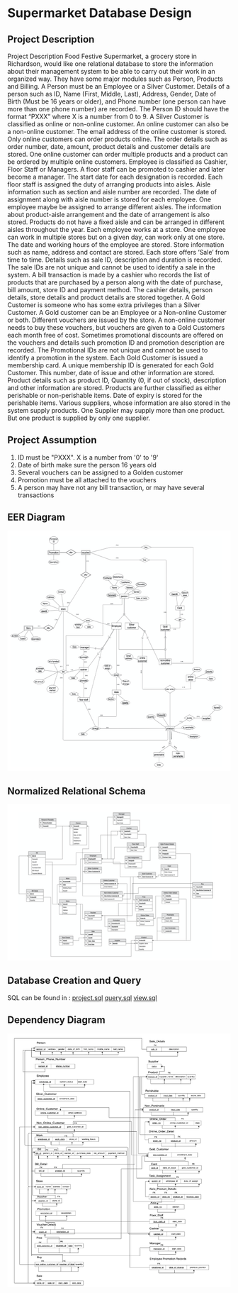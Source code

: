  Supermarket Database Design
 ==============
 Project Description
 ----------
 Project Description Food Festive Supermarket, a grocery store in Richardson, would like one relational database to store the information about their management system to be able to carry out their work in an organized way. They have some major modules such as Person, Products and Billing. A Person must be an Employee or a Silver Customer. Details of a person such as ID, Name (First, Middle, Last), Address, Gender, Date of Birth (Must be 16 years or older), and Phone number (one person can have more than one phone number) are recorded. The Person ID should have the format “PXXX” where X is a number from 0 to 9. A Silver Customer is classified as online or non-online customer. An online customer can also be a non-online customer. The email address of the online customer is stored. Only online customers can order products online. The order details such as order number, date, amount, product details and customer details are stored. One online customer can order multiple products and a product can be ordered by multiple online customers. Employee is classified as Cashier, Floor Staff or Managers. A floor staff can be promoted to cashier and later become a manager. The start date for each designation is recorded. Each floor staff is assigned the duty of arranging products into aisles. Aisle information such as section and aisle number are recorded. The date of assignment along with aisle number is stored for each employee. One employee maybe be assigned to arrange different aisles. The information about product-aisle arrangement and the date of arrangement is also stored. Products do not have a fixed aisle and can be arranged in different aisles throughout the year. Each employee works at a store. One employee can work in multiple stores but on a given day, can work only at one store. The date and working hours of the employee are stored. Store information such as name, address and contact are stored. Each store offers ‘Sale’ from time to time. Details such as sale ID, description and duration is recorded. The sale IDs are not unique and cannot be used to identify a sale in the system. A bill transaction is made by a cashier who records the list of products that are purchased by a person along with the date of purchase, bill amount, store ID and payment method. The cashier details, person details, store details and product details are stored together. A Gold Customer is someone who has some extra privileges than a Silver Customer. A Gold customer can be an Employee or a Non-online Customer or both. Different vouchers are issued by the store. A non-online customer needs to buy these vouchers, but vouchers are given to a Gold Customers each month free of cost. Sometimes promotional discounts are offered on the vouchers and details such promotion ID and promotion description are recorded. The Promotional IDs are not unique and cannot be used to identify a promotion in the system. Each Gold Customer is issued a membership card. A unique membership ID is generated for each Gold Customer. This number, date of issue and other information are stored. Product details such as product ID, Quantity (0, if out of stock), description and other information are stored. Products are further classified as either perishable or non-perishable items. Date of expiry is stored for the perishable items. Various suppliers, whose information are also stored in the system supply products. One Supplier may supply more than one product. But one product is supplied by only one supplier.
 
 Project Assumption
 ---------
1. ID must be "PXXX". X is a number from '0' to '9'
2. Date of birth make sure the person 16 years old
3. Several vouchers can be assigned to a Golden customer
4. Promotion must be all attached to the vouchers
5. A person may have not any bill transaction, or may have several transactions


EER Diagram
-------
![github](https://github.com/momodidi119/Supermarket-Database-Design/blob/main/img/eer.png)

Normalized Relational Schema
-----------

![github](https://github.com/momodidi119/Supermarket-Database-Design/blob/main/img/RS3nf.png)

Database Creation and Query
--------
SQL can be found in :
[project.sql](https://github.com/momodidi119/Supermarket-Database-Design/blob/main/project(1).sql)
[query.sql](https://github.com/momodidi119/Supermarket-Database-Design/blob/main/query.sql)
[view.sql](https://github.com/momodidi119/Supermarket-Database-Design/blob/main/view.sql)


Dependency Diagram
-----------
![github](https://github.com/momodidi119/Supermarket-Database-Design/blob/main/img/DD.png)
